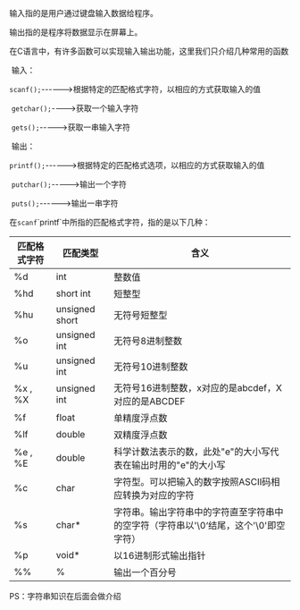 输入指的是用户通过键盘输入数据给程序。

输出指的是程序将数据显示在屏幕上。



在C语言中，有许多函数可以实现输入输出功能，这里我们只介绍几种常用的函数

​	输入：

​		`scanf();`------>根据特定的匹配格式字符，以相应的方式获取输入的值

​		`getchar();`---->获取一个输入字符

​		`gets();`----->获取一串输入字符

​	输出：

​		`printf();`------>根据特定的匹配格式选项，以相应的方式获取输入的值

​		`putchar();`----->输出一个字符

​		`puts();`------>输出一串字符


在`scanf`\`printf`中所指的匹配格式字符，指的是以下几种：



| 匹配格式字符 | 匹配类型       | 含义                                                         |
| ------------ | -------------- | ------------------------------------------------------------ |
| %d           | int            | 整数值                                                       |
| %hd          | short int      | 短整型                                                       |
| %hu          | unsigned short | 无符号短整型                                                 |
| %o           | unsigned int   | 无符号8进制整数                                              |
| %u           | unsigned int   | 无符号10进制整数                                             |
| %x , %X      | unsigned int   | 无符号16进制整数，x对应的是abcdef，X对应的是ABCDEF           |
| %f           | float          | 单精度浮点数                                                 |
| %lf          | double         | 双精度浮点数                                                 |
| %e , %E      | double         | 科学计数法表示的数，此处"e"的大小写代表在输出时用的"e"的大小写 |
| %c           | char           | 字符型。可以把输入的数字按照ASCII码相应转换为对应的字符      |
| %s           | char*          | 字符串。输出字符串中的字符直至字符串中的空字符（字符串以'\0‘结尾，这个'\0'即空字符） |
| %p           | void*          | 以16进制形式输出指针                                         |
| %%           | %              | 输出一个百分号                                               |



PS：字符串知识在后面会做介绍